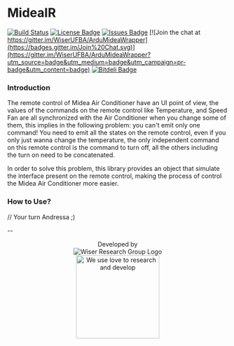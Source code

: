 # MideaIR

[![Build Status](https://travis-ci.org/WiserUFBA/ArduMideaWrapper.svg)](https://travis-ci.org/WiserUFBA/ArduMideaWrapper)
[![License Badge](https://img.shields.io/github/license/wiserufba/ardumideawrapper.svg)](https://github.com/WiserUFBA/ArduMideaWrapper/blob/master/LICENSE)
[![Issues Badge](https://img.shields.io/github/issues/wiserufba/ardumideawrapper.svg)](https://github.com/WiserUFBA/ArduMideaWrapper/issues)
[![Join the chat at https://gitter.im/WiserUFBA/ArduMideaWrapper](https://badges.gitter.im/Join%20Chat.svg)](https://gitter.im/WiserUFBA/ArduMideaWrapper?utm_source=badge&utm_medium=badge&utm_campaign=pr-badge&utm_content=badge)
[![Bitdeli Badge](https://d2weczhvl823v0.cloudfront.net/WiserUFBA/ardumideawrapper/trend.png)](https://bitdeli.com/free "Bitdeli Badge")

### Introduction

The remote control of Midea Air Conditioner have an UI point of view, the values of the commands on the remote control like Temperature, and Speed Fan are all synchronized with the Air Conditioner when you change some of them, this implies in the following problem: you can't emit only one command! You need to emit all the states on the remote control, even if you only just wanna change the temperature, the only independent command on this remote control is the command to turn off, all the others including the turn on need to be concatenated.

In order to solve this problem, this library provides an object that simulate the interface present on the remote control, making the process of control the Midea Air Conditioner more easier.

### How to Use?

// Your turn Andressa ;)


--
<p align="center">
	Developed by </br>
  <img alt="Wiser Research Group Logo" src="https://wiki.dcc.ufba.br/pub/SmartUFBA/ProjectLogo/wiserufbalogo.jpg"/> </br>
  <img alt="We use love to research and develop" width="190" src="https://wiki.dcc.ufba.br/pub/SmartUFBA/LayoutTemplate/featured-built-with-love.svg"/>
</p>
